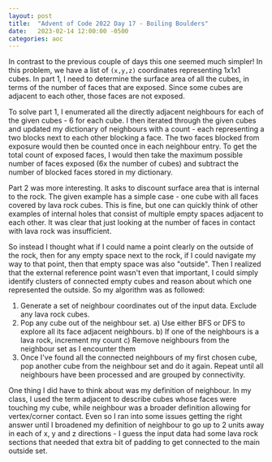 ```yaml
---
layout: post
title:  "Advent of Code 2022 Day 17 - Boiling Boulders"
date:   2023-02-14 12:00:00 -0500
categories: aoc
---
```


In contrast to the previous couple of days this one seemed much simpler! In this problem, we have a list of `(x,y,z)` coordinates representing 1x1x1 cubes. In part 1, I need to determine the surface area of all the cubes, in terms of the number of faces that are exposed. Since some cubes are adjacent to each other, those faces are not exposed.

To solve part 1, I enumerated all the directly adjacent neighbours for each of the given cubes - 6 for each cube. I then iterated through the given cubes and updated my dictionary of neighbours with a count - each representing a two blocks next to each other blocking a face. The two faces blocked from exposure would then be counted once in each neighbour entry. To get the total count of exposed faces, I would then take the maximum possible number of faces exposed (6x the number of cubes) and subtract the number of blocked faces stored in my dictionary.

Part 2 was more interesting. It asks to discount surface area that is internal to the rock. The given example has a simple case - one cube with all faces covered by lava rock cubes. This is fine, but one can quickly think of other examples of internal holes that consist of multiple empty spaces adjacent to each other. It was clear that just looking at the number of faces in contact with lava rock was insufficient.

So instead I thought what if I could name a point clearly on the outside of the rock, then for any empty space next to the rock, if I could navigate my way to that point, then that empty space was also "outside". Then I realized that the external reference point wasn't even that important, I could simply identify clusters of connected empty cubes and reason about which one represented the outside. So my algorithm was as followed:

1. Generate a set of neighbour coordinates out of the input data. Exclude any lava rock cubes.
2. Pop any cube out of the neighbour set.
    a) Use either BFS or DFS to explore all its face adjacent neighbours.
    b) If one of the neighbours is a lava rock, increment my count
    c) Remove neighbours from the neighbour set as I encounter them
3. Once I've found all the connected neighbours of my first chosen cube, pop another cube from the neighbour set and do it again. Repeat until all neighbours have been processed and are grouped by connectivity.

One thing I did have to think about was my definition of neighbour. In my class, I used the term adjacent to describe cubes whose faces were touching my cube, while neighbour was a broader definition allowing for vertex/corner contact. Even so I ran into some issues getting the right answer until I broadened my definition of neighbour to go up to 2 units away in each of x, y and z directions - I guess the input data had some lava rock sections that needed that extra bit of padding to get connected to the main outside set.